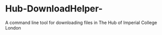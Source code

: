 # Hub-DownloadHelper-
A command line tool for downloading files in The Hub of Imperial College London 
